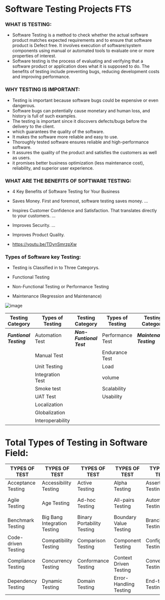 # Software Testing Projects FTS
### WHAT IS TESTING:
- Software Testing is a method to check whether the actual software product matches expected requirements and to ensure that software product is Defect free. It involves execution of software/system components using manual or automated tools to evaluate one or more properties of interest.
- Software testing is the process of evaluating and verifying that a software product or application does what it is supposed to do. The benefits of testing include preventing bugs, reducing development costs and improving performance.

### WHY TESTING IS IMPORTANT:
- Testing is important because software bugs could be expensive or even dangerous. 
- Software bugs can potentially cause monetary and human loss, and history is full of such examples.
- The testing is important since it discovers defects/bugs before the delivery to the client. 
- which guarantees the quality of the software. 
- It makes the software more reliable and easy to use. 
- Thoroughly tested software ensures reliable and high-performance software.
- It assures the quality of the product and satisfies the customers as well as users.  
- it promises better business optimization (less maintenance cost), reliability, and superior user experience.

### WHAT ARE THE BENEFITS OF SOFTWARE TESTING:
- 4 Key Benefits of Software Testing for Your Business
- Saves Money. First and foremost, software testing saves money. ...
- Inspires Customer Confidence and Satisfaction. That translates directly to your customers. ...
- Improves Security. ...
- Improves Product Quality.

- https://youtu.be/TDynSmrzpXw

### Types of Software key Testing:
- Testing is Classified in to Three Categorys.
 
- Functional Testing
- Non-Functional Testing or Performance Testing
- Maintenance (Regression and Maintenance)  

![image](https://user-images.githubusercontent.com/105497741/173087972-735f9bd8-0a73-436e-81cb-eb8ee36447a4.png)


| Testing Category  | Types of Testing | Testing Category  | Types of Testing | Testing Category  | Types of Testing |
| ---------------- | ----------------  |  --------------- | ---------------- | --------------- | ---------------- | 
| ***Funtional Testing*** | Automation Test  |  ***Non-Funtional Test*** |  Performance Test |   ***Maintenance Testing*** | Regression |
|                   | Manual Test     |                     |  Endurance Test  |                         | Maintenance |  
|                   | Unit Testing   |                      |  Load                                                                                                     
|                   | Integration Test |                    | volume |
|                   | Smoke test       |                    | Scalability |
|                   | UAT Test         |                    | Usability |
|                   | Localization     | 
|                   | Globalization    | 
|                   | Interoperability | 


# Total Types of Testing in Software Field:

| TYPES OF TEST | TYPES OF TEST | TYPES OF TEST | TYPES OF TEST | TYPES OF TEST | TYPES OF TEST | TYPES OF TEST |
| ------------- | ------------- | ------------- | ------------- | ------------- | ------------- | ------------- | 
| Acceptance Testing | Accessibility Testing | Active Testing | Alpha Testing | Assertion Testing | API Testing | Beta Testing |
| Agile Testing | Age Testing | Ad-hoc Testing | All-pairs Testing | Automated Testing | Basis Path Testing | Backward Compatibility Testing | 
| Benchmark Testing | Big Bang Integration Testing | Binary Portability Testing | Boundary Value Testing | Branch Testing | Breadth Testing | Black box Testing |
| Code-driven Testing | Compatibility Testing | Comparison Testing | Component Testing | Configuration Testing | Compliance Testing | Condition Coverage Testing |
| Compliance Testing | Concurrency Testing | Conformance Testing | Context Driven Testing | Conversion Testing | Decision Coverage Testing | Destructive Testing |
| Dependency Testing | Dynamic Testing | Domain Testing | Error-Handling Testing | End-to-end Testing | Endurance Testing | Exploratory Testing | 

